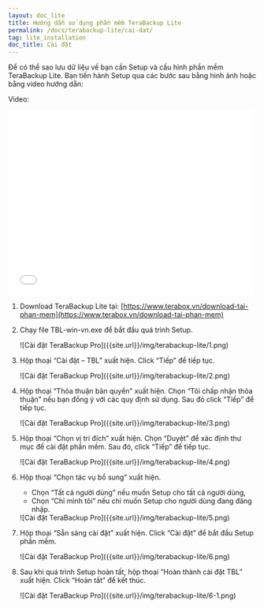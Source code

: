 ```yaml
---
layout: doc_lite
title: Hướng dẫn sử dụng phần mềm TeraBackup Lite
permalink: /docs/terabackup-lite/cai-dat/
tag: lite_installation
doc_title: Cài đặt
---
```

Để có thể sao lưu dữ liệu về  bạn cần Setup và cấu hình phần mềm  TeraBackup Lite. Bạn tiến hành Setup qua các bước sau bằng hình ảnh hoặc bằng video hướng dẫn:  

Video:

<div class="row">
<div class="col-md-2"></div>
<div class="col-md-8">
<div class="embed-responsive embed-responsive-16by9">
<iframe width="500" height="375" src="//www.youtube.com/embed/uy1mDNVlhJ4" frameborder="0" allowfullscreen></iframe>
</div>
</div>
<div class="col-md-2"></div>
</div>

1. Download TeraBackup Lite tại: [https://www.terabox.vn/download-tai-phan-mem](https://www.terabox.vn/download-tai-phan-mem)        
2. Chạy file TBL-win-vn.exe để bắt đầu quá trình Setup.  
        
    <div class="img-responsive center" markdown="1">
    ![Cài đặt TeraBackup Pro]({{site.url}}/img/terabackup-lite/1.png)
    </div>
         
3. Hộp thoại “Cài đặt – TBL” xuất hiện. Click “Tiếp” để tiếp tục.  

    <div class="img-responsive center" markdown="1">
    ![Cài đặt TeraBackup Pro]({{site.url}}/img/terabackup-lite/2.png)
    </div>
      
4. Hộp thoại “Thỏa thuận bản quyền” xuất hiện. Chọn “Tôi chấp nhận thỏa thuận” nếu bạn đồng ý với các quy định sử dụng. Sau đó click “Tiếp” để tiếp tục.  
  
    <div class="img-responsive center" markdown="1">
    ![Cài đặt TeraBackup Pro]({{site.url}}/img/terabackup-lite/3.png)
    </div>
    
5. Hộp thoại “Chọn vị trí đích” xuất hiện. Chọn “Duyệt” để xác định thư mục để cài đặt phần mềm. Sau đó, click “Tiếp” để tiếp tục.  
  
    <div class="img-responsive center" markdown="1">
    ![Cài đặt TeraBackup Pro]({{site.url}}/img/terabackup-lite/4.png)
    </div>
      
6. Hộp thoại “Chọn tác vụ bổ sung” xuất hiện.
  
    - Chọn “Tất cả người dùng” nếu muốn Setup cho tất cả người dùng,  
    - Chọn “Chỉ mình tôi” nếu chỉ muốn Setup cho người dùng đang đăng nhập.  

    <div class="img-responsive center" markdown="1">
    ![Cài đặt TeraBackup Pro]({{site.url}}/img/terabackup-lite/5.png)
    </div>
    
7. Hộp thoại “Sẵn sàng cài đặt” xuất hiện. Click “Cài đặt” để bắt đầu Setup phần mềm.  
    
    <div class="img-responsive center" markdown="1">
    ![Cài đặt TeraBackup Pro]({{site.url}}/img/terabackup-lite/6.png)
    </div>

8. Sau khi quá trình Setup hoàn tất, hộp thoại “Hoàn thành cài đặt TBL” xuất hiện. Click “Hoàn tất” để kết thúc.  
  
    <div class="img-responsive center" markdown="1">
    ![Cài đặt TeraBackup Pro]({{site.url}}/img/terabackup-lite/6-1.png)
    </div>